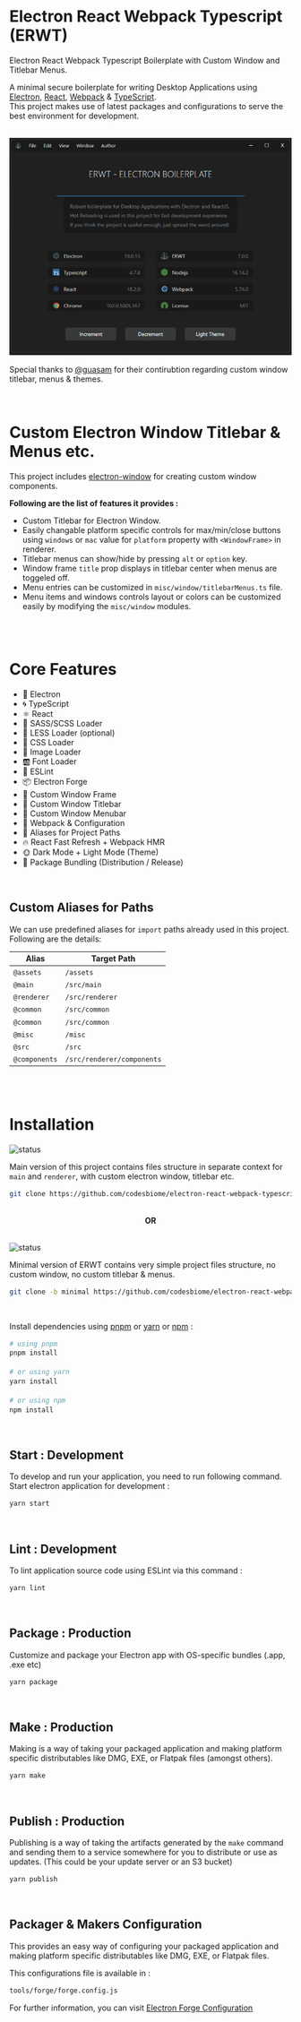 # Electron React Webpack Typescript (ERWT)

Electron React Webpack Typescript Boilerplate with Custom Window and Titlebar Menus.

A minimal secure boilerplate for writing Desktop Applications using [Electron](https://www.electronjs.org/), [React](https://reactjs.org/), [Webpack](https://webpack.js.org/) & [TypeScript](https://www.typescriptlang.org/). <br /> This project makes use of latest packages and configurations to serve the best environment for development.

<br>
<img src="assets/images/animation.gif" />

Special thanks to [@guasam](https://github.com/guasam) for their contirubtion regarding custom window titlebar, menus & themes.

<br>

# Custom Electron Window Titlebar & Menus etc.

This project includes [electron-window](https://github.com/guasam/electron-window) for creating custom window components.

**Following are the list of features it provides :**

- Custom Titlebar for Electron Window.
- Easily changable platform specific controls for max/min/close buttons using `windows` or `mac` value for `platform` property with `<WindowFrame>` in renderer.
- Titlebar menus can show/hide by pressing `alt` or `option` key.
- Window frame `title` prop displays in titlebar center when menus are toggeled off.
- Menu entries can be customized in `misc/window/titlebarMenus.ts` file.
- Menu items and windows controls layout or colors can be customized easily by modifying the `misc/window` modules.

<br><br>

# Core Features

- 🌟 Electron
- 🌀 TypeScript
- ⚛️ React
- 🥗 SASS/SCSS Loader
- 🛶 LESS Loader (optional)
- 🎨 CSS Loader
- 📸 Image Loader
- 🆎 Font Loader
- 🧹 ESLint
- 📦 Electron Forge
- 📐 Custom Window Frame
- 📐 Custom Window Titlebar
- 📐 Custom Window Menubar
- 🔱 Webpack & Configuration
- 🧩 Aliases for Project Paths
- 🔥 React Fast Refresh + Webpack HMR
- 🌞 Dark Mode + Light Mode (Theme)
- 🎁 Package Bundling (Distribution / Release)

<br>

## Custom Aliases for Paths

We can use predefined aliases for `import` paths already used in this project. Following are the details:

| Alias         | Target Path                |
| ------------- | -------------------------- |
| `@assets`     | `/assets`                  |
| `@main`       | `/src/main`                |
| `@renderer`   | `/src/renderer`            |
| `@common`     | `/src/common`              |
| `@common`     | `/src/common`              |
| `@misc`       | `/misc`                    |
| `@src`        | `/src`                     |
| `@components` | `/src/renderer/components` |

<br><br>

# Installation

![status](https://img.shields.io/badge/ERWT-Main%20Version-blue.svg)

Main version of this project contains files structure in separate context for `main` and `renderer`, with custom electron window, titlebar etc.

```bash
git clone https://github.com/codesbiome/electron-react-webpack-typescript-2022
```

<br>
<div align="center">
    <b>OR</b>
</div>
<br>

![status](https://img.shields.io/badge/ERWT-Minimal%20Version-0a922a.svg)

Minimal version of ERWT contains very simple project files structure, no custom window, no custom titlebar & menus.

```bash
git clone -b minimal https://github.com/codesbiome/electron-react-webpack-typescript-2022
```

<br>

Install dependencies using [pnpm](https://pnpm.io/) or [yarn](https://www.npmjs.com/package/yarn) or [npm](https://www.npmjs.com/) :

```bash
# using pnpm
pnpm install

# or using yarn
yarn install

# or using npm
npm install
```

<br />

## Start : Development

To develop and run your application, you need to run following command.
<br />
Start electron application for development :

```bash
yarn start
```

<br />

## Lint : Development

To lint application source code using ESLint via this command :

```bash
yarn lint
```

<br />

## Package : Production

Customize and package your Electron app with OS-specific bundles (.app, .exe etc)

```bash
yarn package
```

<br />

## Make : Production

Making is a way of taking your packaged application and making platform specific distributables like DMG, EXE, or Flatpak files (amongst others).

```bash
yarn make
```

<br />

## Publish : Production

Publishing is a way of taking the artifacts generated by the `make` command and sending them to a service somewhere for you to distribute or use as updates. (This could be your update server or an S3 bucket)

```bash
yarn publish
```

<br />

## Packager & Makers Configuration

This provides an easy way of configuring your packaged application and making platform specific distributables like DMG, EXE, or Flatpak files.

This configurations file is available in :

```bash
tools/forge/forge.config.js
```

For further information, you can visit [Electron Forge Configuration](https://www.electronforge.io/configuration)
